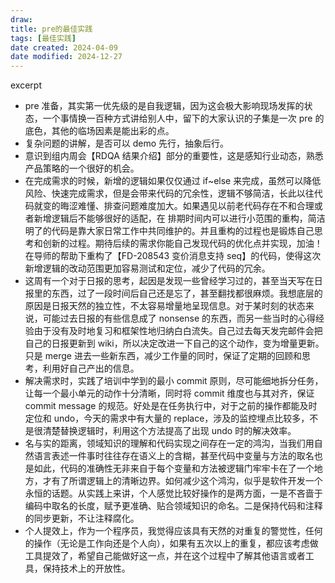 ```yaml
---
draw:
title: pre的最佳实践
tags: [最佳实践]
date created: 2024-04-09
date modified: 2024-12-27
---
```


excerpt

<!-- more -->

- pre 准备，其实第一优先级的是自我逻辑，因为这会极大影响现场发挥的状态，一个事情换一百种方式讲给别人中，留下的大家认识的子集是一次 pre 的底色，其他的临场因素是能出彩的点。
- 复杂问题的讲解，是否可以 demo 先行，抽象后行。
- 意识到组内周会【RDQA 结果介绍】部分的重要性，这是感知行业动态，熟悉产品策略的一个很好的机会。
- 在完成需求的时候，新增的逻辑如果仅仅通过 if~else 来完成，虽然可以降低风险、快速完成需求，但是会带来代码的冗余性，逻辑不够简洁，长此以往代码就变的晦涩难懂、排查问题难度加大。如果遇见以前老代码存在不和合理或者新增逻辑后不能够很好的适配，在 排期时间内可以进行小范围的重构，简洁明了的代码是靠大家日常工作中共同维护的。并且重构的过程也是锻炼自己思考和创新的过程。期待后续的需求你能自己发现代码的优化点并实现，加油！在导师的帮助下重构了【FD-208543 变价消息支持 seq】的代码，使得这次新增逻辑的改动范围更加容易测试和定位，减少了代码的冗余。
- 这周有一个对于日报的思考，起因是发现一些曾经学习过的，甚至当天写在日报里的东西，过了一段时间后自己还是忘了，甚至翻找都很麻烦。我想底层的原因是日报天然的独立性，不太容易增量地呈现信息。对于某时刻的状态来说，可能过去日报的有些信息成了 nonsense 的东西，而另一些当时的心得经验由于没有及时地复习和框架性地归纳白白流失。自己过去每天发完邮件会把自己的日报更新到 wiki，所以决定改进一下自己的这个动作，变为增量更新。只是 merge 进去一些新东西，减少工作量的同时，保证了定期的回顾和思考，利用好自己产出的信息。
- 解决需求时，实践了培训中学到的最小 commit 原则，尽可能细地拆分任务，让每一个最小单元的动作十分清晰，同时将 commit 维度也与其对齐，保证 commit message 的规范。好处是在任务执行中，对于之前的操作都能及时定位和 undo，今天的需求中有大量的 replace，涉及的监控埋点比较多，不是很清楚替换逻辑时，利用这个方法提高了出现 undo 时的解决效率。
- 名与实的距离，领域知识的理解和代码实现之间存在一定的鸿沟，当我们用自然语言表述一件事时往往存在语义上的含糊，甚至代码中变量与方法的取名也是如此，代码的准确性无非来自于每个变量和方法被逻辑门牢牢卡在了一个地方，才有了所谓逻辑上的清晰边界。如何减少这个鸿沟，似乎是软件开发一个永恒的话题。从实践上来讲，个人感觉比较好操作的是两方面，一是不吝啬于编码中取名的长度，赋予更准确、贴合领域知识的命名。二是保持代码和注释的同步更新，不让注释腐化。
- 个人提效上，作为一个程序员，我觉得应该具有天然的对重复的警觉性，任何的操作（无论是工作向还是个人向），如果有五次以上的重复，都应该考虑做工具提效了，希望自己能做好这一点，并在这个过程中了解其他语言或者工具，保持技术上的开放性。
